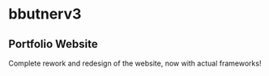 # bbutnerv3

## Portfolio Website
Complete rework and redesign of the website, now with actual frameworks!